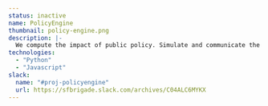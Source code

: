 ```yaml
---
status: inactive
name: PolicyEngine
thumbnail: policy-engine.png
description: |-
  We compute the impact of public policy. Simulate and communicate the impact of proposed policy changes on individuals across the country.
technologies:
  - "Python"
  - "Javascript"
slack:
  name: "#proj-policyengine"
  url: https://sfbrigade.slack.com/archives/C04ALC6MYKX
---
```

